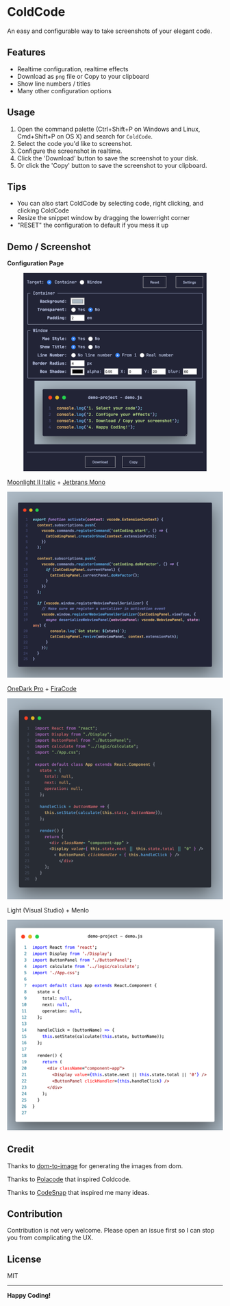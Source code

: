 # ColdCode

An easy and configurable way to take screenshots of your elegant code.

## Features

- Realtime configuration, realtime effects
- Download as `png` file or Copy to your clipboard
- Show line numbers / titles
- Many other configuration options

## Usage

1. Open the command palette (Ctrl+Shift+P on Windows and Linux, Cmd+Shift+P on OS X) and search for `ColdCode`.
2. Select the code you'd like to screenshot.
3. Configure the screenshot in realtime.
4. Click the 'Download' button to save the screenshot to your disk.
5. Or click the 'Copy' button to save the screenshot to your clipboard.

## Tips

- You can also start ColdCode by selecting code, right clicking, and clicking ColdCode
- Resize the snippet window by dragging the lowerright corner
- "RESET" the configuration to default if you mess it up

## Demo / Screenshot

**Configuration Page**

<p align="center">
<img src="https://raw.githubusercontent.com/ericliu-el/coldcode/master/demo/screenshot.png" width="85%" />
</p>

[Moonlight II Italic](https://github.com/atomiks/moonlight-vscode-theme) + [Jetbrans Mono](https://www.jetbrains.com/lp/mono/)

![demo1](https://raw.githubusercontent.com/ericliu-el/coldcode/master/demo/moonlightIIItalic-JetBransMMono.png)

[OneDark Pro](https://marketplace.visualstudio.com/items?itemName=zhuangtongfa.Material-theme) + [FiraCode](https://github.com/tonsky/FiraCode)

![demo2](https://raw.githubusercontent.com/ericliu-el/coldcode/master/demo/onedarkPro-FiraCode.png)

Light (Visual Studio) + Menlo

![demo3](https://raw.githubusercontent.com/ericliu-el/coldcode/master/demo/vscodeLight-Menlo.png)

## Credit

Thanks to [dom-to-image](https://github.com/tsayen/dom-to-image) for generating the images from dom.

Thanks to [Polacode](https://github.com/octref/polacode) that inspired Coldcode.

Thanks to [CodeSnap](https://github.com/kufii/CodeSnap) that inspired me many ideas.

## Contribution

Contribution is not very welcome. Please open an issue first so I can stop you from complicating the UX.

## License

MIT

---

**Happy Coding!**

